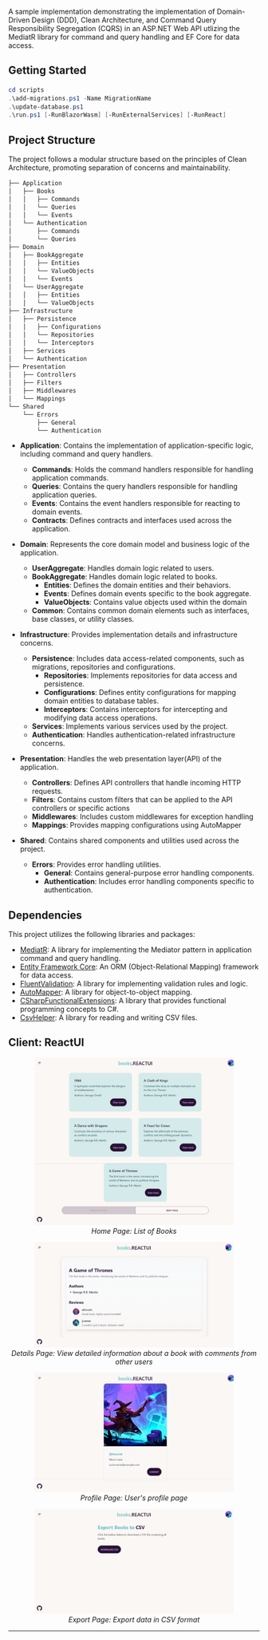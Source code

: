 A sample implementation demonstrating the implementation of Domain-Driven Design (DDD), Clean Architecture, and Command Query Responsibility Segregation (CQRS) in an ASP.NET Web API utlizing the MediatR library for command and query handling and EF Core for data access.

## Getting Started

```powershell
cd scripts
.\add-migrations.ps1 -Name MigrationName
.\update-database.ps1
.\run.ps1 [-RunBlazorWasm] [-RunExternalServices] [-RunReact]
```

## Project Structure

The project follows a modular structure based on the principles of Clean Architecture, promoting separation of concerns and maintainability.

```
├── Application
│   ├── Books
│   │   ├── Commands
│   │   └── Queries
│   │   └── Events
│   └── Authentication
│       ├── Commands
│       └── Queries
├── Domain
│   ├── BookAggregate
│   │   ├── Entities
│   │   └── ValueObjects
│   │   └── Events
│   └── UserAggregate
│   │   ├── Entities
│   │   └── ValueObjects
├── Infrastructure
│   ├── Persistence
│   │   ├── Configurations
│   │   └── Repositories
│   │   └── Interceptors
│   ├── Services
│   └── Authentication
├── Presentation
│   ├── Controllers
│   ├── Filters
│   ├── Middlewares
│   └── Mappings
└── Shared
    └── Errors
        ├── General
        └── Authentication
```

- **Application**: Contains the implementation of application-specific logic, including command and query handlers.

  - **Commands**: Holds the command handlers responsible for handling application commands.
  - **Queries**: Contains the query handlers responsible for handling application queries.
  - **Events**: Contains the event handlers responsible for reacting to domain events.
  - **Contracts**: Defines contracts and interfaces used across the application.

- **Domain**: Represents the core domain model and business logic of the application.

  - **UserAggregate**: Handles domain logic related to users.
  - **BookAggregate**: Handles domain logic related to books.
    - **Entities**: Defines the domain entities and their behaviors.
    - **Events**: Defines domain events specific to the book aggregate.
    - **ValueObjects**: Contains value objects used within the domain
  - **Common**: Contains common domain elements such as interfaces, base classes, or utility classes.

- **Infrastructure**: Provides implementation details and infrastructure concerns.

  - **Persistence**: Includes data access-related components, such as migrations, repositories and configurations.
    - **Repositories**: Implements repositories for data access and persistence.
    - **Configurations**: Defines entity configurations for mapping domain entities to database tables.
    - **Interceptors**: Contains interceptors for intercepting and modifying data access operations.
  - **Services**: Implements various services used by the project.
  - **Authentication**: Handles authentication-related infrastructure concerns.

- **Presentation**: Handles the web presentation layer(API) of the application.

  - **Controllers**: Defines API controllers that handle incoming HTTP requests.
  - **Filters**: Contains custom filters that can be applied to the API controllers or specific actions
  - **Middlewares**: Includes custom middlewares for exception handling
  - **Mappings**: Provides mapping configurations using AutoMapper

- **Shared**: Contains shared components and utilities used across the project.
  - **Errors**: Provides error handling utilities.
    - **General**: Contains general-purpose error handling components.
    - **Authentication**: Includes error handling components specific to authentication.

## Dependencies

This project utilizes the following libraries and packages:

- [MediatR](https://github.com/jbogard/MediatR): A library for implementing the Mediator pattern in application command and query handling.
- [Entity Framework Core](https://github.com/dotnet/efcore): An ORM (Object-Relational Mapping) framework for data access.
- [FluentValidation](https://github.com/FluentValidation/FluentValidation): A library for implementing validation rules and logic.
- [AutoMapper](https://github.com/AutoMapper/AutoMapper): A library for object-to-object mapping.
- [CSharpFunctionalExtensions](https://github.com/vkhorikov/CSharpFunctionalExtensions): A library that provides functional programming concepts to C#.
- [CsvHelper](https://github.com/JoshClose/CsvHelper): A library for reading and writing CSV files.

## Client: ReactUI

<p align="center">
  <img src="assets/reactui_home.jpeg" alt="ReactUI Home" width="400" />
  <br>
  <em>Home Page: List of Books</em>
</p>

<p align="center">
  <img src="assets/reactui_details.jpeg" alt="ReactUI Details" width="400" />
  <br>
  <em>Details Page: View detailed information about a book with comments from other users</em>
</p>

<p align="center">
  <img src="assets/reactui_profile.jpeg" alt="ReactUI Profile" width="400" />
  <br>
  <em>Profile Page: User's profile page</em>
</p>

<p align="center">
  <img src="assets/reactui_export.jpeg" alt="ReactUI Export" width="400" />
  <br>
  <em>Export Page: Export data in CSV format</em>
</p>

---
